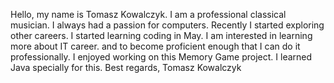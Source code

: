 Hello, my name is Tomasz Kowalczyk.
I am a professional classical musician.
I always had a passion for computers.
Recently I started exploring other careers.
I started learning coding in May. 
I am interested in learning more about IT career.
and to become proficient enough that I can do it professionally.
I enjoyed working on this Memory Game project.
I learned Java specially for this.
Best regards,
Tomasz Kowalczyk
